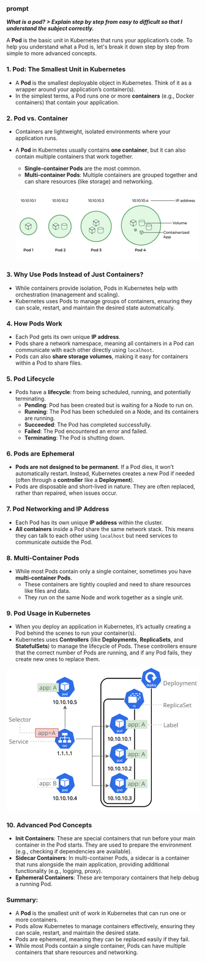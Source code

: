 ### prompt
***What is a pod? > Explain step by step from easy to difficult so that I understand the subject correctly.***

A **Pod** is the basic unit in Kubernetes that runs your application’s code. To help you understand what a Pod is, let's break it down step by step from simple to more advanced concepts.

### 1. **Pod: The Smallest Unit in Kubernetes**
   - A **Pod** is the smallest deployable object in Kubernetes. Think of it as a wrapper around your application’s container(s).
   - In the simplest terms, a Pod runs one or more **containers** (e.g., Docker containers) that contain your application.

### 2. **Pod vs. Container**
   - Containers are lightweight, isolated environments where your application runs. 
   - A **Pod** in Kubernetes usually contains **one container**, but it can also contain multiple containers that work together.
     - **Single-container Pods** are the most common.
     - **Multi-container Pods**: Multiple containers are grouped together and can share resources (like storage) and networking.

     ![pods include multiple apps](../images/pods-include.png)


### 3. **Why Use Pods Instead of Just Containers?**
   - While containers provide isolation, Pods in Kubernetes help with orchestration (management and scaling).
   - Kubernetes uses Pods to manage groups of containers, ensuring they can scale, restart, and maintain the desired state automatically.

### 4. **How Pods Work**
   - Each Pod gets its own unique **IP address**.
   - Pods share a network namespace, meaning all containers in a Pod can communicate with each other directly using `localhost`.
   - Pods can also **share storage volumes**, making it easy for containers within a Pod to share files.

### 5. **Pod Lifecycle**
   - Pods have a **lifecycle**: from being scheduled, running, and potentially terminating.
     - **Pending**: Pod has been created but is waiting for a Node to run on.
     - **Running**: The Pod has been scheduled on a Node, and its containers are running.
     - **Succeeded**: The Pod has completed successfully.
     - **Failed**: The Pod encountered an error and failed.
     - **Terminating**: The Pod is shutting down.

### 6. **Pods are Ephemeral**
   - **Pods are not designed to be permanent**. If a Pod dies, it won’t automatically restart. Instead, Kubernetes creates a new Pod if needed (often through a **controller** like a **Deployment**).
   - Pods are disposable and short-lived in nature. They are often replaced, rather than repaired, when issues occur.

### 7. **Pod Networking and IP Address**
   - Each Pod has its own unique **IP address** within the cluster.
   - **All containers** inside a Pod share the same network stack. This means they can talk to each other using `localhost` but need services to communicate outside the Pod.

### 8. **Multi-Container Pods**
   - While most Pods contain only a single container, sometimes you have **multi-container Pods**.
     - These containers are tightly coupled and need to share resources like files and data.
     - They run on the same Node and work together as a single unit.

### 9. **Pod Usage in Kubernetes**
   - When you deploy an application in Kubernetes, it’s actually creating a Pod behind the scenes to run your container(s).
   - Kubernetes uses **Controllers** (like **Deployments**, **ReplicaSets**, and **StatefulSets**) to manage the lifecycle of Pods. These controllers ensure that the correct number of Pods are running, and if any Pod fails, they create new ones to replace them.

   ![Kubernetes quick view](../images/kubernetes-quick-view.png)

### 10. **Advanced Pod Concepts**
   - **Init Containers**: These are special containers that run before your main container in the Pod starts. They are used to prepare the environment (e.g., checking if dependencies are available).
   - **Sidecar Containers**: In multi-container Pods, a sidecar is a container that runs alongside the main application, providing additional functionality (e.g., logging, proxy).
   - **Ephemeral Containers**: These are temporary containers that help debug a running Pod.

### Summary:
- A **Pod** is the smallest unit of work in Kubernetes that can run one or more containers.
- Pods allow Kubernetes to manage containers effectively, ensuring they can scale, restart, and maintain the desired state.
- Pods are ephemeral, meaning they can be replaced easily if they fail.
- While most Pods contain a single container, Pods can have multiple containers that share resources and networking.
